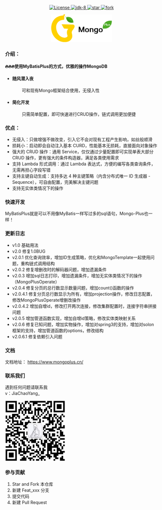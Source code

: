 <p align="center">
  <a href="https://gitee.com/anwena/mongo-plus/blob/master/LICENSE">
    <img src="https://img.shields.io/hexpm/l/plug.svg" alt="License">
  </a>
<a href="https://www.oracle.com/java/technologies/javase/javase-jdk8-downloads.html">
	<img src="https://img.shields.io/badge/JDK-8-green.svg" alt="jdk-8" />
</a>
<a href='https://gitee.com/anwena/mongo-plus/stargazers'>
  <img src='https://gitee.com/anwena/mongo-plus/badge/star.svg?theme=dark' alt='star'/>
</a>
<a href='https://gitee.com/anwena/mongo-plus/members'>
  <img src='https://gitee.com/anwena/mongo-plus/badge/fork.svg?theme=dark' alt='fork'/>
</a>
</p>
<p style="text-align: center;">
<img style="width: 200px;display: inline-block;" src="logo.png" alt="MongoPlusLogo">
</p>

### 介绍：

#### 🔥🔥🔥使用MyBatisPlus的方式，优雅的操作MongoDB

* #### 随风潜入夜
  &nbsp;&nbsp;&nbsp;&nbsp;&nbsp;&nbsp;&nbsp;&nbsp;可和现有Mongo框架结合使用，无侵入性
* #### 简化开发
  &nbsp;&nbsp;&nbsp;&nbsp;&nbsp;&nbsp;&nbsp;&nbsp;只需简单配置，即可快速进行CRUD操作，链式调用更加便捷

### 优点：

* 无侵入：只做增强不做改变，引入它不会对现有工程产生影响，如丝般顺滑
* 损耗小：启动即会自动注入基本 CURD，性能基本无损耗，直接面向对象操作
* 强大的 CRUD 操作：通用 Service，仅仅通过少量配置即可实现单表大部分 CRUD 操作，更有强大的条件构造器，满足各类使用需求
* 支持 Lambda 形式调用：通过 Lambda 表达式，方便的编写各类查询条件，无需再担心字段写错
* 支持主键自动生成：支持多达 4 种主键策略（内含分布式唯一 ID 生成器 - Sequence），可自由配置，完美解决主键问题
* 支持无实体类情况下的操作

### 快速开发

MyBatisPlus就是可以不用像MyBatis一样写过多的sql语句，Mongo-Plus也一样！

###   更新日志
* v1.0      基础用法</br>
* v2.0      修复1.0BUG</br>
* v2.0.1    优化查询效率，增加ID生成策略，优化和MongoTemplate一起使用问题，重构链式调用结构</br>
* v2.0.2    修复增删改时的解码器问题，增加遗漏条件</br>
* v2.0.3    增加sql日志打印，增加遗漏条件，增加无实体类情况下的操作（MongoPlusOperate）</br>
* v2.0.4    修复分页的总行数显示数量问题，增加count()函数的操作</br>
* v2.0.4.1  修复分页总行数显示为所有，增加projection操作，修改日志配置，修改MongoPlusOperate增删改操作
* v2.0.4.2  增加自增id，修改打开两次连接，修改集群配置时，连接字符串拼接问题
* v2.0.5    增加管道函数实现，增加自增id策略，修改实体类映射关系
* v2.0.6    修复已知问题，增加实物操作，增加对spring3的支持，增加对solon框架的支持，增加管道函数的options，修改结构
* v2.0.6.1  修复依赖引入问题
### 文档
文档地址： https://www.mongoplus.cn/

### 联系我们
遇到任何问题请联系我<br/>
v：JiaChaoYang_
<div style="width: 200px;height: 200px;">
<img style="width: 100%;height: 100%" src="wx.png" alt="微信">
</div>

###  参与贡献

1.  Star and Fork 本仓库
2.  新建 Feat_xxx 分支
3.  提交代码
4.  新建 Pull Request
